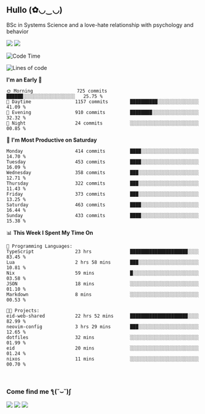 <h2>Hullo (✿◡‿◡)</h2>

BSc in Systems Science and a love-hate relationship with psychology and behavior

<img src="https://github-readme-activity-graph.vercel.app/graph?username=hedonicadapter&theme=high-contrast"/>
<img src="https://github-readme-stats-git-masterrstaa-rickstaa.vercel.app/api?username=hedonicadapter&theme=highcontrast"/>

<!--START_SECTION:waka-->
![Code Time](http://img.shields.io/badge/Code%20Time-2%2C001%20hrs%2037%20mins-blue)

![Lines of code](https://img.shields.io/badge/From%20Hello%20World%20I%27ve%20Written-6.5%20million%20lines%20of%20code-blue)

**I'm an Early 🐤** 

```text
🌞 Morning                725 commits         ██████░░░░░░░░░░░░░░░░░░░   25.75 % 
🌆 Daytime                1157 commits        ██████████░░░░░░░░░░░░░░░   41.09 % 
🌃 Evening                910 commits         ████████░░░░░░░░░░░░░░░░░   32.32 % 
🌙 Night                  24 commits          ░░░░░░░░░░░░░░░░░░░░░░░░░   00.85 % 
```
📅 **I'm Most Productive on Saturday** 

```text
Monday                   414 commits         ████░░░░░░░░░░░░░░░░░░░░░   14.70 % 
Tuesday                  453 commits         ████░░░░░░░░░░░░░░░░░░░░░   16.09 % 
Wednesday                358 commits         ███░░░░░░░░░░░░░░░░░░░░░░   12.71 % 
Thursday                 322 commits         ███░░░░░░░░░░░░░░░░░░░░░░   11.43 % 
Friday                   373 commits         ███░░░░░░░░░░░░░░░░░░░░░░   13.25 % 
Saturday                 463 commits         ████░░░░░░░░░░░░░░░░░░░░░   16.44 % 
Sunday                   433 commits         ████░░░░░░░░░░░░░░░░░░░░░   15.38 % 
```


📊 **This Week I Spent My Time On** 

```text
💬 Programming Languages: 
TypeScript               23 hrs              █████████████████████░░░░   83.45 % 
Lua                      2 hrs 58 mins       ███░░░░░░░░░░░░░░░░░░░░░░   10.81 % 
Nix                      59 mins             █░░░░░░░░░░░░░░░░░░░░░░░░   03.58 % 
JSON                     18 mins             ░░░░░░░░░░░░░░░░░░░░░░░░░   01.10 % 
Markdown                 8 mins              ░░░░░░░░░░░░░░░░░░░░░░░░░   00.53 % 

🐱‍💻 Projects: 
eid-web-shared           22 hrs 52 mins      █████████████████████░░░░   82.99 % 
neovim-config            3 hrs 29 mins       ███░░░░░░░░░░░░░░░░░░░░░░   12.65 % 
dotfiles                 32 mins             ░░░░░░░░░░░░░░░░░░░░░░░░░   01.99 % 
eid                      20 mins             ░░░░░░░░░░░░░░░░░░░░░░░░░   01.24 % 
nixos                    11 mins             ░░░░░░░░░░░░░░░░░░░░░░░░░   00.70 % 
```


<!--END_SECTION:waka-->

<br/>
<h3>Come find me ƪ(˘⌣˘)ʃ </h3>

<a href="https://hedonicadapter.com/"><img src="https://img.shields.io/badge/-Portfolio-3423A6?style=flat-square&logo=Google-Chrome&logoColor=white"/></a>
<a href="www.linkedin.com/in/sam-herman"><img src="https://img.shields.io/badge/-Sam%20Herman-0077B5?style=flat-square&logo=Linkedin&logoColor=white"/></a>
<a href="mailto:mailservice.samherman@gmail.com"><img src="https://img.shields.io/badge/-mailservice.samherman@gmail.com-D14836?style=flat-square&logo=Gmail&logoColor=white"/></a>

<!--
**cdthomp1/cdthomp1** is a ✨ _special_ ✨ repository because its `README.md` (this file) appears on your GitHub profile.


----
Credit: [cdthomp1](https://github.com/cdthomp1)

Last Edited on: 19/11/2020
